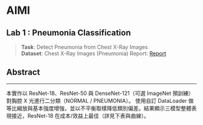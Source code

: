 # AIMI

## Lab 1 : Pneumonia Classification
> **Task**: Detect Pneumonia from Chest X-Ray Images  
> **Dataset**: Chest X-Ray Images (Pneumonia)
> Report: [Report](https://github.com/Ianuyu/AIMI/blob/main/Lab1/LAB1_314553020_%E8%A8%B1%E8%89%AF%E4%BA%A6.pdf)
## Abstract
---
本實作以 ResNet-18、ResNet-50 與 DenseNet-121（可選 ImageNet 預訓練）對胸腔 X 光進行二分類（NORMAL / PNEUMONIA）。
使用自訂 DataLoader 做等比縮放與基本強度增強，並以不平衡取樣降低類別偏差。結果顯示三模型整體表現接近，ResNet-18 在成本/效益上最佳（詳見下表與曲線）。

